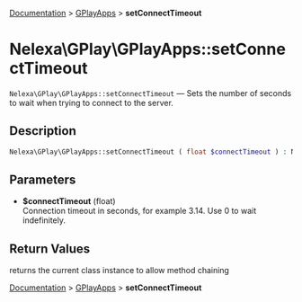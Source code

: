 [Documentation](../../README.md) > [GPlayApps](README.md) > **setConnectTimeout**

# Nelexa\GPlay\GPlayApps::setConnectTimeout
`Nelexa\GPlay\GPlayApps::setConnectTimeout` — Sets the number of seconds to wait when trying to connect to the server.

## Description
```php
Nelexa\GPlay\GPlayApps::setConnectTimeout ( float $connectTimeout ) : Nelexa\GPlay\GPlayApps
```

## Parameters
* **$connectTimeout** (float)  
Connection timeout in seconds, for example 3.14. Use 0 to wait indefinitely.

## Return Values
returns the current class instance to allow method chaining

[Documentation](../../README.md) > [GPlayApps](README.md) > **setConnectTimeout**
